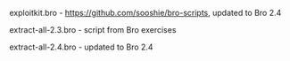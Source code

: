 exploitkit.bro - https://github.com/sooshie/bro-scripts, updated to Bro 2.4

extract-all-2.3.bro - script from Bro exercises

extract-all-2.4.bro - updated to Bro 2.4
